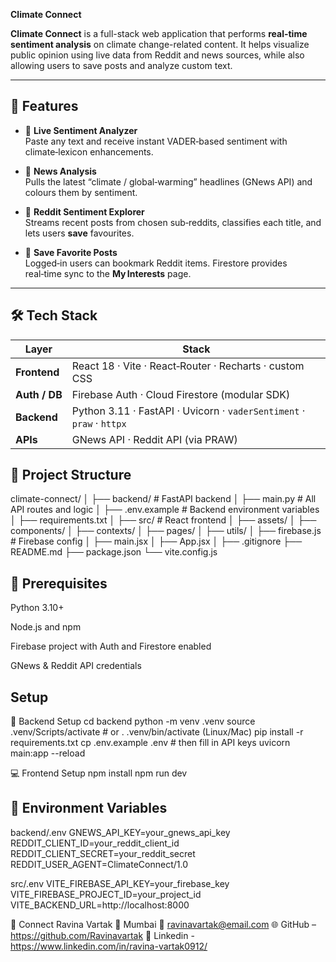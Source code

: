 **Climate Connect**

**Climate Connect** is a full-stack web application that performs **real-time sentiment analysis** on climate change-related content. It helps visualize public opinion using live data from Reddit and news sources, while also allowing users to save posts and analyze custom text.

---

## 🚀 Features

- 🧠 **Live Sentiment Analyzer**  
  Paste any text and receive instant VADER‑based sentiment with climate‑lexicon enhancements. 

- 📰 **News Analysis**  
  Pulls the latest “climate / global‑warming” headlines (GNews API) and colours them by sentiment.

- 👥 **Reddit Sentiment Explorer**  
  Streams recent posts from chosen sub‑reddits, classifies each title, and lets users **save** favourites.

- 💾 **Save Favorite Posts**  
  Logged‑in users can bookmark Reddit items. Firestore provides real‑time sync to the **My Interests** page.

---

  ## 🛠️ Tech Stack

| Layer        | Stack                                                    |
|--------------|----------------------------------------------------------|
| **Frontend** | React 18 · Vite · React‑Router · Recharts · custom CSS |
| **Auth / DB**| Firebase Auth · Cloud Firestore (modular SDK)            |
| **Backend**  | Python 3.11 · FastAPI · Uvicorn · `vaderSentiment` · `praw` · `httpx` |
| **APIs**     | GNews API · Reddit API (via PRAW)                        |


## 📁 Project Structure
climate-connect/
│
├── backend/               # FastAPI backend
│   ├── main.py            # All API routes and logic
│   ├── .env.example       # Backend environment variables
│   ├── requirements.txt
│
├── src/                   # React frontend
│   ├── assets/
│   ├── components/
│   ├── contexts/
│   ├── pages/
│   ├── utils/
│   ├── firebase.js        # Firebase config
│   ├── main.jsx
│   ├── App.jsx
│
├── .gitignore
├── README.md
├── package.json
└── vite.config.js

## 🔐 Prerequisites
Python 3.10+

Node.js and npm

Firebase project with Auth and Firestore enabled

GNews & Reddit API credentials

## Setup
🧪 Backend Setup
cd backend
python -m venv .venv
source .venv/Scripts/activate  # or . .venv/bin/activate (Linux/Mac)
pip install -r requirements.txt
cp .env.example .env  # then fill in API keys
uvicorn main:app --reload

💻 Frontend Setup
npm install
npm run dev

## 🔑 Environment Variables
backend/.env
GNEWS_API_KEY=your_gnews_api_key
REDDIT_CLIENT_ID=your_reddit_client_id
REDDIT_CLIENT_SECRET=your_reddit_secret
REDDIT_USER_AGENT=ClimateConnect/1.0

src/.env
VITE_FIREBASE_API_KEY=your_firebase_key
VITE_FIREBASE_PROJECT_ID=your_project_id
VITE_BACKEND_URL=http://localhost:8000

👤 Connect
Ravina Vartak
📍 Mumbai
📧 ravinavartak@email.com
🌐 GitHub – https://github.com/Ravinavartak
🔗 Linkedin - https://www.linkedin.com/in/ravina-vartak0912/
